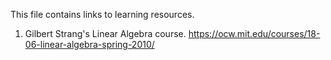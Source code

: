This file contains links to learning resources. 

1. Gilbert Strang's Linear Algebra course.
    https://ocw.mit.edu/courses/18-06-linear-algebra-spring-2010/
